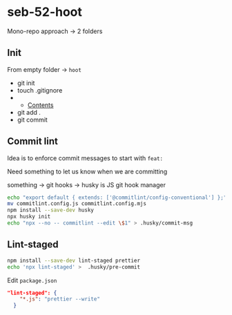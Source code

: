 # seb-52-hoot

Mono-repo approach -> 2 folders

## Init

From empty folder -> `hoot`

- git init
- touch .gitignore
- - [Contents](https://www.toptal.com/developers/gitignore/api/windows,osx,node,visualstudiocode)
- git add .
- git commit

## Commit lint

Idea is to enforce commit messages to start with `feat:`

Need something to let us know when we are committing

something -> git hooks -> husky is JS git hook manager

```bash
echo "export default { extends: ['@commitlint/config-conventional'] };" > commitlint.config.js
mv commitlint.config.js commitlint.config.mjs
npm install --save-dev husky
npx husky init
echo "npx --no -- commitlint --edit \$1" > .husky/commit-msg
```

## Lint-staged

```bash
npm install --save-dev lint-staged prettier
echo 'npx lint-staged' >  .husky/pre-commit
```

Edit `package.json`

```json
"lint-staged": {
    "*.js": "prettier --write"
  }
```
